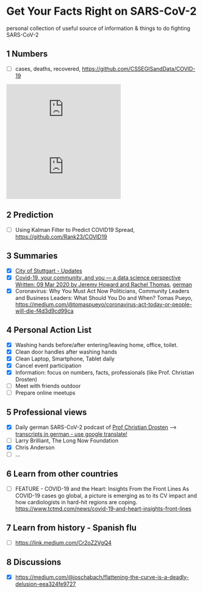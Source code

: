 # Get Your Facts Right on SARS-CoV-2
personal collection of useful source of information &amp; things to do fighting SARS-CoV-2 

## 1 Numbers
- [ ] cases, deaths, recovered, https://github.com/CSSEGISandData/COVID-19

![](https://www.arcgis.com/apps/opsdashboard/index.html#/bda7594740fd40299423467b48e9ecf6)
![dashboard](https://www.arcgis.com/apps/opsdashboard/index.html#/bda7594740fd40299423467b48e9ecf6)

## 2 Prediction
- [ ] Using Kalman Filter to Predict COVID19 Spread, https://github.com/Rank23/COVID19

## 3 Summaries
- [x] [City of Stuttgart - Updates](http://coronavirus.stuttgart.de)
- [x] [Covid-19, your community, and you — a data science perspective
Written: 09 Mar 2020 by Jeremy Howard and Rachel Thomas](https://www.fast.ai/2020/03/09/coronavirus/), [german](https://multitudes.github.io/posts/Covid19/)
- [x] Coronavirus: Why You Must Act Now Politicians, Community Leaders and Business Leaders: What Should You Do and When? Tomas Pueyo, https://medium.com/@tomaspueyo/coronavirus-act-today-or-people-will-die-f4d3d9cd99ca

## 4 Personal Action List
- [x] Washing hands before/after entering/leaving home, office, toilet.
- [x] Clean door handles after washing hands
- [x] Clean Laptop, Smartphone, Tablet daily
- [x] Cancel event participation
- [x] Information: focus on numbers, facts, professionals (like Prof. Christian Drosten)
- [ ] Meet with friends outdoor
- [ ] Prepare online meetups

## 5 Professional views
- [x] Daily german SARS-CoV-2 podcast of [Prof Christian Drosten](https://www.ndr.de/nachrichten/info/Coronavirus-Virologe-Drosten-im-NDR-Info-Podcast,podcastcoronavirus100.html) --> [transcripts in german - use google translate!](https://www.ndr.de/nachrichten/info/Coronavirus-Update-Die-Podcast-Folgen-als-Skript,podcastcoronavirus102.html)
- [ ] Larry Brilliant, The Long Now Foundation
- [x] Chris Anderson
- [ ] ...

## 6 Learn from other countries
- [ ] FEATURE - COVID-19 and the Heart: Insights From the Front Lines As COVID-19 cases go global, a picture is emerging as to its CV impact and how cardiologists in hard-hit regions are coping. https://www.tctmd.com/news/covid-19-and-heart-insights-front-lines

## 7 Learn from history - Spanish flu
- [ ] https://link.medium.com/Cr2oZ2VgQ4

## 8 Discussions
- [x] https://medium.com/@joschabach/flattening-the-curve-is-a-deadly-delusion-eea324fe9727
